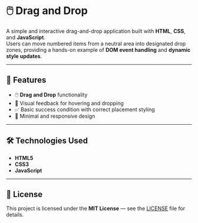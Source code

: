 # 🖱️ Drag and Drop

A simple and interactive drag-and-drop application built with **HTML**, **CSS**, and **JavaScript**.  
Users can move numbered items from a neutral area into designated drop zones, providing a hands-on example of **DOM event handling** and **dynamic style updates**.  

---

## 🚀 Features
- 🖱️ **Drag and Drop** functionality
- 🎯 Visual feedback for hovering and dropping  
- ✅ Basic success condition with correct placement styling  
- 📱 Minimal and responsive design  

---

## 🛠️ Technologies Used
- **HTML5** 
- **CSS3** 
- **JavaScript** 

---

## 📜 License
This project is licensed under the **MIT License** — see the [LICENSE](LICENSE) file for details.
